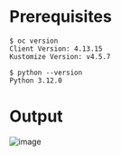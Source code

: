# Prerequisites



```
$ oc version
Client Version: 4.13.15
Kustomize Version: v4.5.7

$ python --version
Python 3.12.0
```

# Output

![image](https://github.com/rodrigociro/openshift_python/assets/23638418/33a9a310-1c34-456b-b99b-2f0fab8fe3b6)

